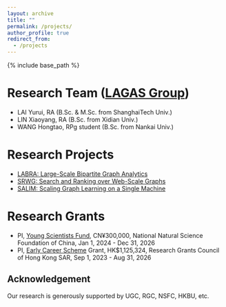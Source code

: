 ```yaml
---
layout: archive
title: ""
permalink: /projects/
author_profile: true
redirect_from:
  - /projects
---
```


{% include base_path %}

Research Team ([LAGAS Group](https://github.com/HKBU-LAGAS))
======
<!-- - SUN Jialu, RA (BEng. from Harbin Institute of Tech & M.Sc. from NTU, HKBU) -->
- LAI Yurui, RA (B.Sc. & M.Sc. from ShanghaiTech Univ.)
- LIN Xiaoyang, RA (B.Sc. from Xidian Univ.)
- WANG Hongtao, RPg student (B.Sc. from Nankai Univ.)
<!-- - WU Yidu, Senior RA (BEng. from Chongqing Univ. & M.Sc. from CityU) -->

Research Projects
======
- [LABRA: Large-Scale Bipartite Graph Analytics](https://sites.google.com/view/p-labra)
- [SRWG: Search and Ranking over Web-Scale Graphs](https://sites.google.com/view/p-srwg)
- [SALIM: Scaling Graph Learning on a Single Machine](https://sites.google.com/view/p-salim)

Research Grants
======
- PI, [Young Scientists Fund](https://www.nsfc.gov.cn/publish/portal0/tab1418/), CN¥300,000, National Natural Science Foundation of China, Jan 1, 2024 - Dec 31, 2026
- PI, [Early Career Scheme](https://www.ugc.edu.hk/eng/rgc/funding_opport/ecs/) Grant, HK$1,125,324, Research Grants Council of Hong Kong SAR, Sep 1, 2023 - Aug 31, 2026
<!-- - PI, Tier 1 Research Start-up Grant, HK$200,000, HKBU, 31 May, 2023 - 30 Nov, 2025 -->
<!-- - PI, Departmental Start-up Fund, HK$300,000, Dept. of Computer Science at HKBU, 2023 -->



## Acknowledgement
Our research is generously supported by UGC, RGC, NSFC, HKBU, etc.
